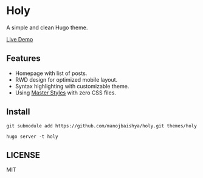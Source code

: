 # Holy

A simple and clean Hugo theme.

[Live Demo](https://hugo-holy.pages.dev/)

## Features

- Homepage with list of posts.
- RWD design for optimized mobile layout.
- Syntax highlighting with customizable theme.
- Using [Master Styles](https://github.com/master-co/styles) with zero CSS files.

## Install

```
git submodule add https://github.com/manojbaishya/holy.git themes/holy
```

```
hugo server -t holy
```

## LICENSE

MIT
